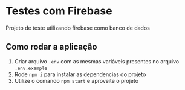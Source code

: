 # Testes com Firebase

Projeto de teste utilizando firebase como banco de dados

## Como rodar a aplicação

1. Criar arquivo `.env` com as mesmas variáveis presentes no arquivo `.env.example`
2. Rode `npm i` para instalar as dependencias do projeto
3. Utilize o comando `npm start` e aproveite o projeto
